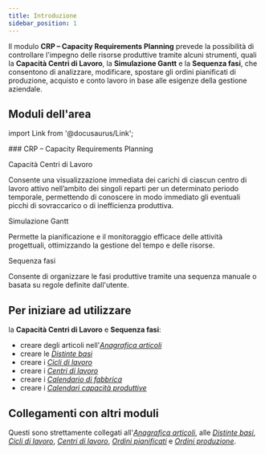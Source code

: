 ```yaml
---
title: Introduzione
sidebar_position: 1
---
```


Il modulo **CRP – Capacity Requirements Planning** prevede la possibilità di controllare l'impegno delle risorse produttive tramite alcuni strumenti, quali la **Capacità Centri di Lavoro**, la **Simulazione Gantt** e la **Sequenza fasi**, che consentono di analizzare, modificare, spostare gli ordini pianificati di produzione, acquisto e conto lavoro in base alle esigenze della gestione aziendale.

## Moduli dell'area 

import Link from '@docusaurus/Link';

<div className="cardContainer">
    <div className="card">
###     CRP – Capacity Requirements Planning
        <p><Link to="/docs/planning/capacity-requirements-planning/work-center-capacity" className="bold-link">Capacità Centri di Lavoro</Link></p>
        <p>Consente una visualizzazione immediata dei carichi di ciascun centro di lavoro attivo nell’ambito dei singoli reparti per un determinato periodo temporale, permettendo di conoscere in modo immediato gli eventuali picchi di sovraccarico o di inefficienza produttiva.</p>
        <p><Link to="/docs/planning/capacity-requirements-planning/gantt-visualization/gantt-visualization-intro" className="bold-link">Simulazione Gantt</Link></p>
        <p>Permette la pianificazione e il monitoraggio efficace delle attività progettuali, ottimizzando la gestione del tempo e delle risorse.</p>
        <p><Link to="/docs/planning/capacity-requirements-planning/phase-sequences/phase-sequence-topdown" className="bold-link">Sequenza fasi</Link></p>
        <p>Consente di organizzare le fasi produttive tramite una sequenza manuale o basata su regole definite dall'utente.</p>
    </div>
</div> 

## Per iniziare ad utilizzare   

la **Capacità Centri di Lavoro** e **Sequenza fasi**:
- creare degli articoli nell'[*Anagrafica articoli*](/docs/erp-home/registers/items/create-new-item) 
- creare le [*Distinte basi*](/docs/erp-home/registers/production/bill-of-materials/search-and-insert-assemblies) 
- creare i [*Cicli di lavoro*](/docs/erp-home/registers/production/routes/new-route) 
- creare i [*Centri di lavoro*](/docs/erp-home/registers/production/routes/work-center) 
- creare i [*Calendario di fabbrica*](/docs/configurations/tables/production/factory-calendar/) 
- creare i [*Calendari capacità produttive*](/docs/configurations/tables/production/productive-capacity-calendar/) 

## Collegamenti con altri moduli 
Questi sono strettamente collegati all'[*Anagrafica articoli*](/docs/erp-home/registers/items/create-new-item), alle [*Distinte basi*](/docs/erp-home/registers/production/bill-of-materials/search-and-insert-assemblies), [*Cicli di lavoro*](/docs/erp-home/registers/production/routes/new-route), [*Centri di lavoro*](/docs/erp-home/registers/production/routes/work-center), [*Ordini pianificati*](/docs/planning/ms-master-scheduling/planned-orders/search-planned-orders) e [*Ordini produzione*](/docs/production/pp-production-in-progress/production-orders/search-production-orders).
